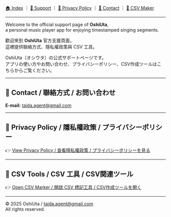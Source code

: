 [🏠 Index](index.md) ｜ [💬 Support](support.md) ｜ [🔐 Privacy Policy](privacy.md) ｜ [📩 Contact](contact.md) ｜ [🧾 CSV Maker](csv_maker.html)

---

Welcome to the official support page of **OshiUta**,  
a personal music player app for enjoying timestamped singing segments.

歡迎來到 **OshiUta** 官方支援頁面，  
這裡提供聯絡方式、隱私權政策與 CSV 工具。

OshiUta（オシウタ）の公式サポートページです。  
アプリの使い方やお問い合わせ、プライバシーポリシー、CSV作成ツールはこちらからご覧ください。

---

## 📩 Contact / 聯絡方式 / お問い合わせ

**E-mail:** [taida.agent@gmail.com](mailto:taida.agent@gmail.com)

---

## 🔐 Privacy Policy / 隱私權政策 / プライバシーポリシー

👉 [View Privacy Policy / 查看隱私權政策 / プライバシーポリシーを見る](privacy.md)

---

## 🧾 CSV Tools / CSV 工具 / CSV関連ツール

👉 [Open CSV Marker / 開啟 CSV 標記工具 / CSV作成ツールを開く](csv-maker.html)

---

© 2025 OshiUta / taida.agent@gmail.com  
All rights reserved.
